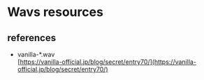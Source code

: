 # Wavs resources

## references

- vanilla-*.wav  
[https://vanilla-official.jp/blog/secret/entry70/](https://vanilla-official.jp/blog/secret/entry70/)
